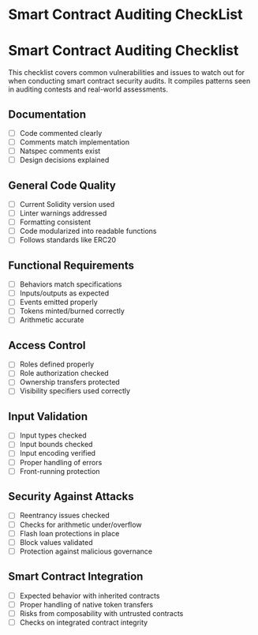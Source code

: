 # Smart Contract Auditing CheckList


# Smart Contract Auditing Checklist

This checklist covers common vulnerabilities and issues to watch out for when conducting smart contract security audits. It compiles patterns seen in auditing contests and real-world assessments.

## Documentation

- [ ] Code commented clearly  
- [ ] Comments match implementation
- [ ] Natspec comments exist
- [ ] Design decisions explained

## General Code Quality

- [ ] Current Solidity version used
- [ ] Linter warnings addressed  
- [ ] Formatting consistent
- [ ] Code modularized into readable functions
- [ ] Follows standards like ERC20

## Functional Requirements

- [ ] Behaviors match specifications
- [ ] Inputs/outputs as expected
- [ ] Events emitted properly
- [ ] Tokens minted/burned correctly
- [ ] Arithmetic accurate

## Access Control

- [ ] Roles defined properly
- [ ] Role authorization checked
- [ ] Ownership transfers protected
- [ ] Visibility specifiers used correctly

## Input Validation

- [ ] Input types checked
- [ ] Input bounds checked
- [ ] Input encoding verified
- [ ] Proper handling of errors
- [ ] Front-running protection

## Security Against Attacks

- [ ] Reentrancy issues checked
- [ ] Checks for arithmetic under/overflow   
- [ ] Flash loan protections in place
- [ ] Block values validated
- [ ] Protection against malicious governance

## Smart Contract Integration

- [ ] Expected behavior with inherited contracts
- [ ] Proper handling of native token transfers   
- [ ] Risks from composability with untrusted contracts
- [ ] Checks on integrated contract integrity
